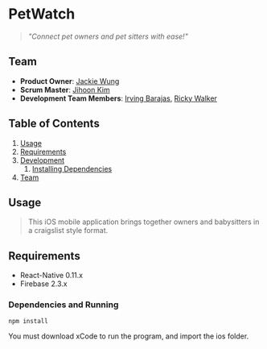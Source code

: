 # PetWatch
> *"Connect pet owners and pet sitters with ease!"*

## Team

  - __Product Owner__: [Jackie Wung](https://github.com/jackiewung)
  - __Scrum Master__: [Jihoon Kim](https://github.com/jhk2020)
  - __Development Team Members__: [Irving Barajas](https://github.com/irvingaxelb), [Ricky Walker](https://github.com/unconfined)

## Table of Contents

1. [Usage](#usage)
1. [Requirements](#requirements)
1. [Development](#development)
    1. [Installing Dependencies](#installing-dependencies)
1. [Team](#team)

## Usage

> This iOS mobile application brings together owners and babysitters in a craigslist style format.

## Requirements

- React-Native 0.11.x
- Firebase 2.3.x

### Dependencies and Running

```
npm install
```
You must download xCode to run the program, and import the ios folder.